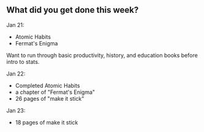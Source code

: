 **What did you get done this week?**
-

Jan 21:
- Atomic Habits
- Fermat's Enigma

Want to run through basic productivity, history, and education books before intro to stats.

Jan 22:
- Completed Atomic Habits
- a chapter of "Fermat's Enigma"
- 26 pages of "make it stick"

Jan 23: 
- 18 pages of make it stick

